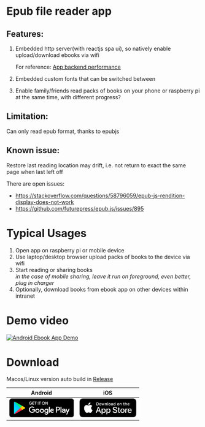 # Epub file reader app

## Features: 

1. Embedded http server(with reactjs spa ui), so natively enable upload/download ebooks via wifi

    For reference: [App backend performance](app-backend-performance.md)

2. Embedded custom fonts that can be switched between
3. Enable family/friends read packs of books on your phone or raspberry pi at the same time, with different progress?

## Limitation:

Can only read epub format, thanks to epubjs 

## Known issue:

Restore last reading location may drift, i.e. not return to exact the same page when last left off

There are open issues:

- https://stackoverflow.com/questions/58796059/epub-js-rendition-display-does-not-work  
- https://github.com/futurepress/epub.js/issues/895  



# Typical Usages

1. Open app on raspberry pi or mobile device
2. Use laptop/desktop browser upload packs of books to the device via wifi
3. Start reading or sharing books  
*in the case of mobile sharing, leave it run on foreground, even better, plug in charger*
4. Optionally, download books from ebook app on other devices within intranet


# Demo video

[![Android Ebook App Demo](https://img.youtube.com/vi/-8n4lYw5aIU/0.jpg)](https://www.youtube.com/watch?v=-8n4lYw5aIU)

# Download

Macos/Linux version auto build in [Release](https://github.com/novice79/app/releases/tag/v1.0-ebook)

| Android | iOS |
|:-:|:-:|
| [<img src="misc/img/google-play-badge.png" height="50">](https://play.google.com/store/apps/details?id=piaoyun.ebook) | [<img src="misc/img/appstore-badge.png" height="50">](https://apps.apple.com/us/app/pyebook/id6449148682) |